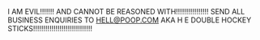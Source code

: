 I AM EVIL!!!!!!! AND CANNOT BE REASONED WITH!!!!!!!!!!!!!!!!
SEND ALL BUSINESS ENQUIRIES TO 
HELL@POOP.COM
AKA H E DOUBLE HOCKEY STICKS!!!!!!!!!!!!!!!!!!!!!!!!!!!!!
